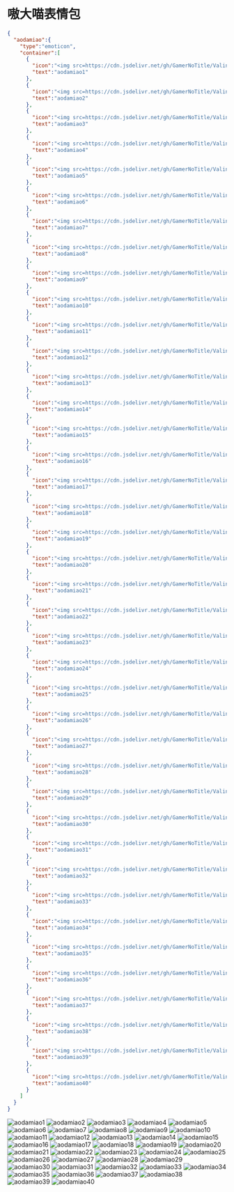 # 嗷大喵表情包

```json
{
  "aodamiao":{
    "type":"emoticon",
    "container":[
      {
        "icon":"<img src=https://cdn.jsdelivr.net/gh/GamerNoTitle/ValineCDN@master/aodamiao/01.gif>",
        "text":"aodamiao1"
      },
      {
        "icon":"<img src=https://cdn.jsdelivr.net/gh/GamerNoTitle/ValineCDN@master/aodamiao/02.gif>",
        "text":"aodamiao2"
      },
      {
        "icon":"<img src=https://cdn.jsdelivr.net/gh/GamerNoTitle/ValineCDN@master/aodamiao/03.gif>",
        "text":"aodamiao3"
      },
      {
        "icon":"<img src=https://cdn.jsdelivr.net/gh/GamerNoTitle/ValineCDN@master/aodamiao/04.gif>",
        "text":"aodamiao4"
      },
      {
        "icon":"<img src=https://cdn.jsdelivr.net/gh/GamerNoTitle/ValineCDN@master/aodamiao/05.gif>",
        "text":"aodamiao5"
      },
      {
        "icon":"<img src=https://cdn.jsdelivr.net/gh/GamerNoTitle/ValineCDN@master/aodamiao/06.gif>",
        "text":"aodamiao6"
      },
      {
        "icon":"<img src=https://cdn.jsdelivr.net/gh/GamerNoTitle/ValineCDN@master/aodamiao/07.gif>",
        "text":"aodamiao7"
      },
      {
        "icon":"<img src=https://cdn.jsdelivr.net/gh/GamerNoTitle/ValineCDN@master/aodamiao/08.gif>",
        "text":"aodamiao8"
      },
      {
        "icon":"<img src=https://cdn.jsdelivr.net/gh/GamerNoTitle/ValineCDN@master/aodamiao/09.gif>",
        "text":"aodamiao9"
      },
      {
        "icon":"<img src=https://cdn.jsdelivr.net/gh/GamerNoTitle/ValineCDN@master/aodamiao/10.gif>",
        "text":"aodamiao10"
      },
      {
        "icon":"<img src=https://cdn.jsdelivr.net/gh/GamerNoTitle/ValineCDN@master/aodamiao/11.gif>",
        "text":"aodamiao11"
      },
      {
        "icon":"<img src=https://cdn.jsdelivr.net/gh/GamerNoTitle/ValineCDN@master/aodamiao/12.gif>",
        "text":"aodamiao12"
      },
      {
        "icon":"<img src=https://cdn.jsdelivr.net/gh/GamerNoTitle/ValineCDN@master/aodamiao/13.gif>",
        "text":"aodamiao13"
      },
      {
        "icon":"<img src=https://cdn.jsdelivr.net/gh/GamerNoTitle/ValineCDN@master/aodamiao/14.gif>",
        "text":"aodamiao14"
      },
      {
        "icon":"<img src=https://cdn.jsdelivr.net/gh/GamerNoTitle/ValineCDN@master/aodamiao/15.gif>",
        "text":"aodamiao15"
      },
      {
        "icon":"<img src=https://cdn.jsdelivr.net/gh/GamerNoTitle/ValineCDN@master/aodamiao/16.gif>",
        "text":"aodamiao16"
      },
      {
        "icon":"<img src=https://cdn.jsdelivr.net/gh/GamerNoTitle/ValineCDN@master/aodamiao/17.gif>",
        "text":"aodamiao17"
      },
      {
        "icon":"<img src=https://cdn.jsdelivr.net/gh/GamerNoTitle/ValineCDN@master/aodamiao/18.gif>",
        "text":"aodamiao18"
      },
      {
        "icon":"<img src=https://cdn.jsdelivr.net/gh/GamerNoTitle/ValineCDN@master/aodamiao/19.gif>",
        "text":"aodamiao19"
      },
      {
        "icon":"<img src=https://cdn.jsdelivr.net/gh/GamerNoTitle/ValineCDN@master/aodamiao/20.gif>",
        "text":"aodamiao20"
      },
      {
        "icon":"<img src=https://cdn.jsdelivr.net/gh/GamerNoTitle/ValineCDN@master/aodamiao/21.gif>",
        "text":"aodamiao21"
      },
      {
        "icon":"<img src=https://cdn.jsdelivr.net/gh/GamerNoTitle/ValineCDN@master/aodamiao/22.gif>",
        "text":"aodamiao22"
      },
      {
        "icon":"<img src=https://cdn.jsdelivr.net/gh/GamerNoTitle/ValineCDN@master/aodamiao/23.gif>",
        "text":"aodamiao23"
      },
      {
        "icon":"<img src=https://cdn.jsdelivr.net/gh/GamerNoTitle/ValineCDN@master/aodamiao/24.gif>",
        "text":"aodamiao24"
      },
      {
        "icon":"<img src=https://cdn.jsdelivr.net/gh/GamerNoTitle/ValineCDN@master/aodamiao/25.gif>",
        "text":"aodamiao25"
      },
      {
        "icon":"<img src=https://cdn.jsdelivr.net/gh/GamerNoTitle/ValineCDN@master/aodamiao/26.gif>",
        "text":"aodamiao26"
      },
      {
        "icon":"<img src=https://cdn.jsdelivr.net/gh/GamerNoTitle/ValineCDN@master/aodamiao/27.gif>",
        "text":"aodamiao27"
      },
      {
        "icon":"<img src=https://cdn.jsdelivr.net/gh/GamerNoTitle/ValineCDN@master/aodamiao/28.gif>",
        "text":"aodamiao28"
      },
      {
        "icon":"<img src=https://cdn.jsdelivr.net/gh/GamerNoTitle/ValineCDN@master/aodamiao/29.gif>",
        "text":"aodamiao29"
      },
      {
        "icon":"<img src=https://cdn.jsdelivr.net/gh/GamerNoTitle/ValineCDN@master/aodamiao/30.gif>",
        "text":"aodamiao30"
      },
      {
        "icon":"<img src=https://cdn.jsdelivr.net/gh/GamerNoTitle/ValineCDN@master/aodamiao/31.gif>",
        "text":"aodamiao31"
      },
      {
        "icon":"<img src=https://cdn.jsdelivr.net/gh/GamerNoTitle/ValineCDN@master/aodamiao/32.gif>",
        "text":"aodamiao32"
      },
      {
        "icon":"<img src=https://cdn.jsdelivr.net/gh/GamerNoTitle/ValineCDN@master/aodamiao/33.gif>",
        "text":"aodamiao33"
      },
      {
        "icon":"<img src=https://cdn.jsdelivr.net/gh/GamerNoTitle/ValineCDN@master/aodamiao/34.gif>",
        "text":"aodamiao34"
      },
      {
        "icon":"<img src=https://cdn.jsdelivr.net/gh/GamerNoTitle/ValineCDN@master/aodamiao/35.gif>",
        "text":"aodamiao35"
      },
      {
        "icon":"<img src=https://cdn.jsdelivr.net/gh/GamerNoTitle/ValineCDN@master/aodamiao/36.gif>",
        "text":"aodamiao36"
      },
      {
        "icon":"<img src=https://cdn.jsdelivr.net/gh/GamerNoTitle/ValineCDN@master/aodamiao/37.gif>",
        "text":"aodamiao37"
      },
      {
        "icon":"<img src=https://cdn.jsdelivr.net/gh/GamerNoTitle/ValineCDN@master/aodamiao/38.gif>",
        "text":"aodamiao38"
      },
      {
        "icon":"<img src=https://cdn.jsdelivr.net/gh/GamerNoTitle/ValineCDN@master/aodamiao/39.gif>",
        "text":"aodamiao39"
      },
      {
        "icon":"<img src=https://cdn.jsdelivr.net/gh/GamerNoTitle/ValineCDN@master/aodamiao/40.gif>",
        "text":"aodamiao40"
      }
    ]
  }
}
```
![aodamiao1](https://valinecdn.bili33.top/aodamiao/01.gif)
![aodamiao2](https://valinecdn.bili33.top/aodamiao/02.gif)
![aodamiao3](https://valinecdn.bili33.top/aodamiao/03.gif)
![aodamiao4](https://valinecdn.bili33.top/aodamiao/04.gif)
![aodamiao5](https://valinecdn.bili33.top/aodamiao/05.gif)
![aodamiao6](https://valinecdn.bili33.top/aodamiao/06.gif)
![aodamiao7](https://valinecdn.bili33.top/aodamiao/07.gif)
![aodamiao8](https://valinecdn.bili33.top/aodamiao/08.gif)
![aodamiao9](https://valinecdn.bili33.top/aodamiao/09.gif)
![aodamiao10](https://valinecdn.bili33.top/aodamiao/10.gif)
![aodamiao11](https://valinecdn.bili33.top/aodamiao/11.gif)
![aodamiao12](https://valinecdn.bili33.top/aodamiao/12.gif)
![aodamiao13](https://valinecdn.bili33.top/aodamiao/13.gif)
![aodamiao14](https://valinecdn.bili33.top/aodamiao/14.gif)
![aodamiao15](https://valinecdn.bili33.top/aodamiao/15.gif)
![aodamiao16](https://valinecdn.bili33.top/aodamiao/16.gif)
![aodamiao17](https://valinecdn.bili33.top/aodamiao/17.gif)
![aodamiao18](https://valinecdn.bili33.top/aodamiao/18.gif)
![aodamiao19](https://valinecdn.bili33.top/aodamiao/19.gif)
![aodamiao20](https://valinecdn.bili33.top/aodamiao/20.gif)
![aodamiao21](https://valinecdn.bili33.top/aodamiao/21.gif)
![aodamiao22](https://valinecdn.bili33.top/aodamiao/22.gif)
![aodamiao23](https://valinecdn.bili33.top/aodamiao/23.gif)
![aodamiao24](https://valinecdn.bili33.top/aodamiao/24.gif)
![aodamiao25](https://valinecdn.bili33.top/aodamiao/25.gif)
![aodamiao26](https://valinecdn.bili33.top/aodamiao/26.gif)
![aodamiao27](https://valinecdn.bili33.top/aodamiao/27.gif)
![aodamiao28](https://valinecdn.bili33.top/aodamiao/28.gif)
![aodamiao29](https://valinecdn.bili33.top/aodamiao/29.gif)
![aodamiao30](https://valinecdn.bili33.top/aodamiao/30.gif)
![aodamiao31](https://valinecdn.bili33.top/aodamiao/31.gif)
![aodamiao32](https://valinecdn.bili33.top/aodamiao/32.gif)
![aodamiao33](https://valinecdn.bili33.top/aodamiao/33.gif)
![aodamiao34](https://valinecdn.bili33.top/aodamiao/34.gif)
![aodamiao35](https://valinecdn.bili33.top/aodamiao/35.gif)
![aodamiao36](https://valinecdn.bili33.top/aodamiao/36.gif)
![aodamiao37](https://valinecdn.bili33.top/aodamiao/37.gif)
![aodamiao38](https://valinecdn.bili33.top/aodamiao/38.gif)
![aodamiao39](https://valinecdn.bili33.top/aodamiao/39.gif)
![aodamiao40](https://valinecdn.bili33.top/aodamiao/40.gif)